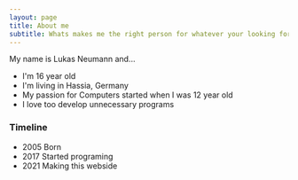 ```yaml
---
layout: page
title: About me
subtitle: Whats makes me the right person for whatever your looking for
---
```


My name is Lukas Neumann and...

- I'm 16 year old
- I'm living in Hassia, Germany
- My passion for Computers started when I was 12 year old
- I love too develop unnecessary programs

### Timeline

 - 2005 Born
 - 2017 Started programing
 - 2021 Making this webside
